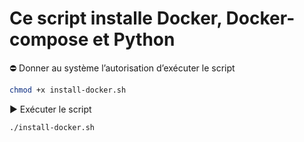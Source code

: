 # Ce script installe Docker, Docker-compose et Python

⛔ Donner au système l’autorisation d’exécuter le script
```bash
chmod +x install-docker.sh
```
▶️ Exécuter le script 
```bash
./install-docker.sh
```